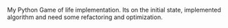 My Python Game of life implementation. Its on the initial state, implemented algorithm and need some refactoring and optimization.